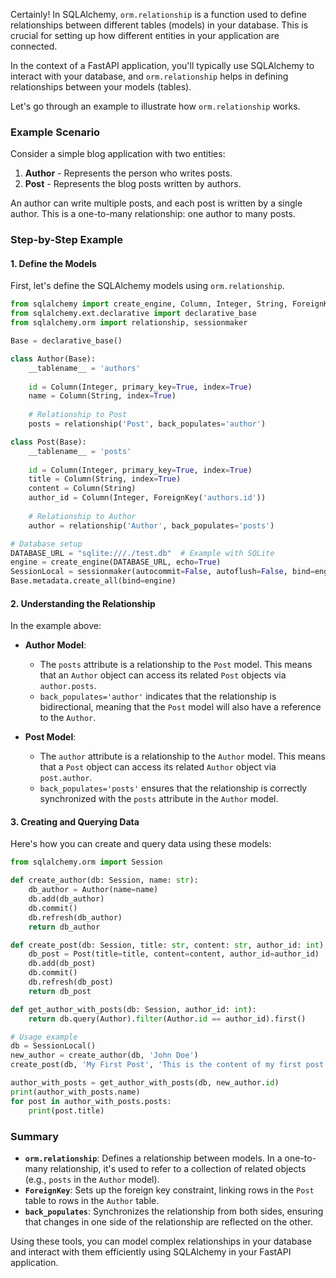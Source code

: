Certainly! In SQLAlchemy, `orm.relationship` is a function used to define relationships between different tables (models) in your database. This is crucial for setting up how different entities in your application are connected.

In the context of a FastAPI application, you'll typically use SQLAlchemy to interact with your database, and `orm.relationship` helps in defining relationships between your models (tables).

Let's go through an example to illustrate how `orm.relationship` works.

### Example Scenario

Consider a simple blog application with two entities:

1. **Author** - Represents the person who writes posts.
2. **Post** - Represents the blog posts written by authors.

An author can write multiple posts, and each post is written by a single author. This is a one-to-many relationship: one author to many posts.

### Step-by-Step Example

#### 1. Define the Models

First, let's define the SQLAlchemy models using `orm.relationship`.

```python
from sqlalchemy import create_engine, Column, Integer, String, ForeignKey
from sqlalchemy.ext.declarative import declarative_base
from sqlalchemy.orm import relationship, sessionmaker

Base = declarative_base()

class Author(Base):
    __tablename__ = 'authors'
    
    id = Column(Integer, primary_key=True, index=True)
    name = Column(String, index=True)
    
    # Relationship to Post
    posts = relationship('Post', back_populates='author')

class Post(Base):
    __tablename__ = 'posts'
    
    id = Column(Integer, primary_key=True, index=True)
    title = Column(String, index=True)
    content = Column(String)
    author_id = Column(Integer, ForeignKey('authors.id'))
    
    # Relationship to Author
    author = relationship('Author', back_populates='posts')

# Database setup
DATABASE_URL = "sqlite:///./test.db"  # Example with SQLite
engine = create_engine(DATABASE_URL, echo=True)
SessionLocal = sessionmaker(autocommit=False, autoflush=False, bind=engine)
Base.metadata.create_all(bind=engine)
```

#### 2. Understanding the Relationship

In the example above:

- **Author Model**:
  - The `posts` attribute is a relationship to the `Post` model. This means that an `Author` object can access its related `Post` objects via `author.posts`.
  - `back_populates='author'` indicates that the relationship is bidirectional, meaning that the `Post` model will also have a reference to the `Author`.

- **Post Model**:
  - The `author` attribute is a relationship to the `Author` model. This means that a `Post` object can access its related `Author` object via `post.author`.
  - `back_populates='posts'` ensures that the relationship is correctly synchronized with the `posts` attribute in the `Author` model.

#### 3. Creating and Querying Data

Here's how you can create and query data using these models:

```python
from sqlalchemy.orm import Session

def create_author(db: Session, name: str):
    db_author = Author(name=name)
    db.add(db_author)
    db.commit()
    db.refresh(db_author)
    return db_author

def create_post(db: Session, title: str, content: str, author_id: int):
    db_post = Post(title=title, content=content, author_id=author_id)
    db.add(db_post)
    db.commit()
    db.refresh(db_post)
    return db_post

def get_author_with_posts(db: Session, author_id: int):
    return db.query(Author).filter(Author.id == author_id).first()

# Usage example
db = SessionLocal()
new_author = create_author(db, 'John Doe')
create_post(db, 'My First Post', 'This is the content of my first post.', new_author.id)

author_with_posts = get_author_with_posts(db, new_author.id)
print(author_with_posts.name)
for post in author_with_posts.posts:
    print(post.title)
```

### Summary

- **`orm.relationship`**: Defines a relationship between models. In a one-to-many relationship, it's used to refer to a collection of related objects (e.g., `posts` in the `Author` model).
- **`ForeignKey`**: Sets up the foreign key constraint, linking rows in the `Post` table to rows in the `Author` table.
- **`back_populates`**: Synchronizes the relationship from both sides, ensuring that changes in one side of the relationship are reflected on the other.

Using these tools, you can model complex relationships in your database and interact with them efficiently using SQLAlchemy in your FastAPI application.